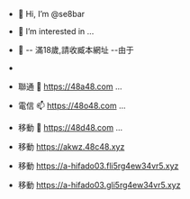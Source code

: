 - 👋 Hi, I’m @se8bar
- 👀 I’m interested in ...
- 🌱 -- 滿18歲,請收臧本網址 --由于
- 
- 聯通 💞️ https://48a48.com ...
- 電信 📫 https://48o48.com ...
- 移動 👋 https://48d48.com ...
  
- 移動 https://akwz.48c48.xyz
- 移動 https://a-hifado03.fli5rg4ew34vr5.xyz
- 移動 https://a-hifado03.gli5rg4ew34vr5.xyz

